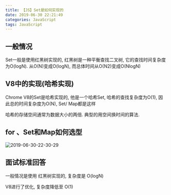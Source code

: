```yaml
---
title: 【JS】Set是如何实现的
date: 2019-06-30 22:21:49
categories: JavaScript
tags: JavaScript
---
```



## 一般情况
Set一般是使用红黑树实现的, 红黑树是一种平衡查找二叉树, 它的查找时间复杂度为O(logN). 从O(N)变成O(logN), 而总体时间从O(N2)变成O(NlogN)



## V8中的实现(哈希实现)

Chrome V8的Set是哈希实现的, 他是一个哈希Set, 哈希的查找复杂度为O(1), 因此总的时间复杂度为O(N), Set/ Map都是这样


哈希的存储空间通常为数据大小的两倍. 典型的用空间换时间的算法.


## for 、Set和Map如何选型
![2019-06-30-22-30-29](http://img.nixiaolei.com/2019-06-30-22-30-29.png)



## 面试标准回答
一般情况是使用 红黑树实现的, 复杂度是 O(logN)

V8进行了优化, 复杂度降低至 O(1)









